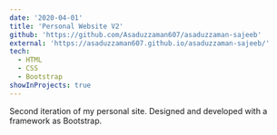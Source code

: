 ```yaml
---
date: '2020-04-01'
title: 'Personal Website V2'
github: 'https://github.com/Asaduzzaman607/asaduzzaman-sajeeb'
external: 'https://asaduzzaman607.github.io/asaduzzaman-sajeeb/'
tech:
  - HTML
  - CSS
  - Bootstrap
showInProjects: true
---
```


Second iteration of my personal site. Designed and developed with a  framework as Bootstrap.
